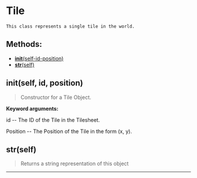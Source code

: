 # Tile 
 ```
 This class represents a single tile in the world. 
```
## Methods: 
* [__init__(self-id-position)](#__init__self-id-position) 
* [__str__(self)](#__str__self) 
## __init__(self, id, position) 

  

 > Constructor for a Tile Object.

 

 **Keyword arguments:**

 id -- The ID of the Tile in the Tilesheet.

 Position -- The Position of the Tile in the form (x, y). 

## __str__(self) 

  

 > Returns a string representation of this object 

--- 